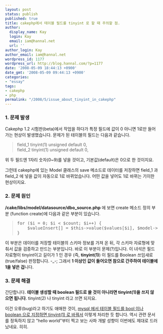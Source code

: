 ```yaml
---
layout: post
status: publish
published: true
title: cakephp에서 테이블 필드를 tinyint 로 할 때 주의할 점.
author:
  display_name: Kay
  login: Kay
  email: iam@hannal.net
  url: ''
author_login: Kay
author_email: iam@hannal.net
wordpress_id: 1177
wordpress_url: http://blog.hannal.com/?p=1177
date: '2008-05-09 18:44:13 +0900'
date_gmt: '2008-05-09 09:44:13 +0900'
categories:
- "essay"
tags:
- cakephp
- php
permalink: "/2008/5/issue_about_tinyint_in_cakephp"
---
```

<h3>1. 문제 발생</h3>
<p>Cakephp 1.2 시험판(beta)에서 작업을 하다가 특정 필드에 값이 0 아니면 1로만 들어가는 현상이 발생했습니다. 문제가 된 테이블의 필드는 다음과 같습니다.</p>
<blockquote><p>field_1 tinyint(1) unsigned default 0,<br />
field_2 tinyint(1) unsigned default 0,</p></blockquote>
<p>위 두 필드엔 1자리 숫자(0~9)를 넣을 것이고, 기본값(default)은 0으로 한 것이지요.</p>
<p>그런데 cakephp에 있는 Model 클래스의 save 메소드로 데이터를 저장하면 field_1 과 field_2 에 넣을 값이 자동으로 1로 바뀌었습니다. 어떤 값을 넣어도 1로 바뀌는 기이한 현상이지요.</p>
<h3>2. 문제 원인</h3>
<p><strong>/cake/libs/model/datasource/dbo_source.php</strong> 에 보면 create 메소드 정의 부분 (function create)에 다음과 같은 부분이 있습니다.</p>
<blockquote><pre>for ($i = 0; $i < $count; $i++) {
	$valueInsert[] = $this->value($values[$i], $model->getColumnType($fields[$i]));
}
</pre>
</blockquote>
<p>이 부분은 데이터를 저장할 테이블의 스키마 정보를 가져 온 뒤, 각 스키마 자료형에 맞춰서 값을 검증하고 만드는 부분입니다. 바로 이 부분이 문제(?)입니다. 이 녀석은 필드 자료형이 tinyint이고 길이가 1 인 경우 (즉, <strong>tinyint(1)</strong>) 이 필드를 Boolean 쓰임새로(true/false) 판정합니다. -_-; 그래서 <strong>1 이상인 값이 들어오면 참으로 간주하여 테이블에 1을 넣은 겁</strong>니다.</p>
<h3>3. 문제 해결</h3>
<p>간단합니다. <strong>테이블 생성할 때 boolean 필드로 쓸 것이 아니라면 tinyint(1)을 쓰지 않으면 됩니다</strong>. tinyint(2) 나 tinyint 라고 쓰면 되지요.</p>
<p>이건 오류(bug)라고 하기도 애매한 것이, <a href="http://dev.mysql.com/doc/refman/5.0/en/numeric-type-overview.html">mysql 에서 테이블 필드를 bool 이나 boolean 으로 지정하면 tinyint(1) 로 바꿔서</a> 이렇게 처리한 듯 합니다. 역시 관련 문서를 정독하지 않고 "hello world"부터 찍고 보는 사파 개발 성향이 이번에도 제대로 드러났네요. 히히.</p>
